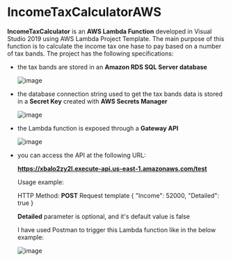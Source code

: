 # IncomeTaxCalculatorAWS

**IncomeTaxCalculator** is an **AWS Lambda Function** developed in Visual Studio 2019 using AWS Lambda Project Template. The main purpose of this function is to calculate the income tax one hase to pay based on a number of tax bands. The project has the following specifications:

- the tax bands are stored in an **Amazon RDS SQL Server database**
  
  ![image](https://user-images.githubusercontent.com/9264427/116779852-711a8a80-aa81-11eb-8bb7-563fa50133e9.png)

- the database connection string used to get the tax bands data is stored in a **Secret Key** created with **AWS Secrets Manager**
  
  ![image](https://user-images.githubusercontent.com/9264427/116779961-fef67580-aa81-11eb-932e-b5f003a6f1c6.png)

- the Lambda function is exposed through a **Gateway API**
  
  ![image](https://user-images.githubusercontent.com/9264427/116779737-c1ddb380-aa80-11eb-9ec5-25f1b907678b.png)

- you can access the API at the following URL:
  
  **https://xbalo2zy2l.execute-api.us-east-1.amazonaws.com/test**
  
    Usage example:
    
    HTTP Method: **POST**
    Request template 
          {
              "Income": 52000,
              "Detailed": true
          }
  
  **Detailed** parameter is optional, and it's default value is false
  
  I have used Postman to trigger this Lambda function like in the below example:
  
  ![image](https://user-images.githubusercontent.com/9264427/116780119-1c780f00-aa83-11eb-82c7-2fed2ea1c44f.png)

  
